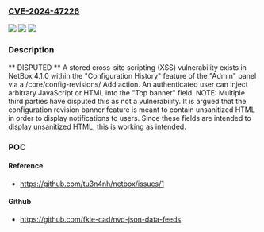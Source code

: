 ### [CVE-2024-47226](https://cve.mitre.org/cgi-bin/cvename.cgi?name=CVE-2024-47226)
![](https://img.shields.io/static/v1?label=Product&message=n%2Fa&color=blue)
![](https://img.shields.io/static/v1?label=Version&message=n%2Fa&color=blue)
![](https://img.shields.io/static/v1?label=Vulnerability&message=n%2Fa&color=brighgreen)

### Description

** DISPUTED ** A stored cross-site scripting (XSS) vulnerability exists in NetBox 4.1.0 within the "Configuration History" feature of the "Admin" panel via a /core/config-revisions/ Add action. An authenticated user can inject arbitrary JavaScript or HTML into the "Top banner" field. NOTE: Multiple third parties have disputed this as not a vulnerability. It is argued that the configuration revision banner feature is meant to contain unsanitized HTML in order to display notifications to users. Since these fields are intended to display unsanitized HTML, this is working as intended.

### POC

#### Reference
- https://github.com/tu3n4nh/netbox/issues/1

#### Github
- https://github.com/fkie-cad/nvd-json-data-feeds

